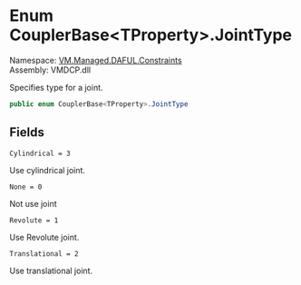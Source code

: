 # Enum CouplerBase<TProperty\>.JointType

Namespace: [VM.Managed.DAFUL.Constraints](VM.Managed.DAFUL.Constraints.md)  
Assembly: VMDCP.dll  

Specifies type for a joint.

```csharp
public enum CouplerBase<TProperty>.JointType
```

## Fields

`Cylindrical = 3` 

Use cylindrical joint.



`None = 0` 

Not use joint



`Revolute = 1` 

Use Revolute joint.



`Translational = 2` 

Use translational joint.




